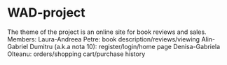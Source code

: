 # WAD-project

The theme of the project is an online site for book reviews and sales. 
Members:
Laura-Andreea Petre: book description/reviews/viewing
Alin-Gabriel Dumitru (a.k.a nota 10): register/login/home page
Denisa-Gabriela Olteanu: orders/shopping cart/purchase history 
